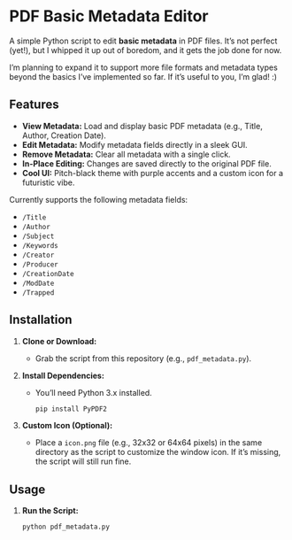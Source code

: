 # PDF Basic Metadata Editor

A simple Python script to edit **basic metadata** in PDF files. It’s not perfect (yet!), but I whipped it up out of boredom, and it gets the job done for now.

I’m planning to expand it to support more file formats and metadata types beyond the basics I’ve implemented so far. If it’s useful to you, I’m glad! :)

## Features
- **View Metadata:** Load and display basic PDF metadata (e.g., Title, Author, Creation Date).
- **Edit Metadata:** Modify metadata fields directly in a sleek GUI.
- **Remove Metadata:** Clear all metadata with a single click.
- **In-Place Editing:** Changes are saved directly to the original PDF file.
- **Cool UI:** Pitch-black theme with purple accents and a custom icon for a futuristic vibe.

Currently supports the following metadata fields:
- `/Title`
- `/Author`
- `/Subject`
- `/Keywords`
- `/Creator`
- `/Producer`
- `/CreationDate`
- `/ModDate`
- `/Trapped`

## Installation
1. **Clone or Download:**
   - Grab the script from this repository (e.g., `pdf_metadata.py`).

2. **Install Dependencies:**
   - You’ll need Python 3.x installed.
     ```bash
     pip install PyPDF2
     ```

3. **Custom Icon (Optional):**
   - Place a `icon.png` file (e.g., 32x32 or 64x64 pixels) in the same directory as the script to customize the window icon. If it’s missing, the script will still run fine.

## Usage
1. **Run the Script:**
   ```bash
   python pdf_metadata.py
